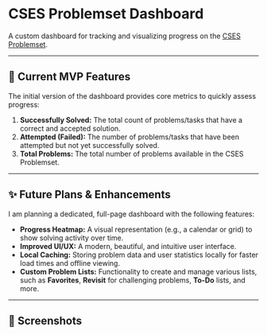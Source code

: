 # CSES Problemset Dashboard

A custom dashboard for tracking and visualizing progress on the [CSES Problemset](https://cses.fi/problemset/).

---

## 🚀 Current MVP Features

The initial version of the dashboard provides core metrics to quickly assess progress:

1.  **Successfully Solved:** The total count of problems/tasks that have a correct and accepted solution.
2.  **Attempted (Failed):** The number of problems/tasks that have been attempted but not yet successfully solved.
3.  **Total Problems:** The total number of problems available in the CSES Problemset.

---

## ✨ Future Plans & Enhancements

I am planning a dedicated, full-page dashboard with the following features:

* **Progress Heatmap:** A visual representation (e.g., a calendar or grid) to show solving activity over time.
* **Improved UI/UX:** A modern, beautiful, and intuitive user interface.
* **Local Caching:** Storing problem data and user statistics locally for faster load times and offline viewing.
* **Custom Problem Lists:** Functionality to create and manage various lists, such as **Favorites**, **Revisit** for challenging problems, **To-Do** lists, and more.

---

## 📸 Screenshots
